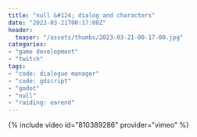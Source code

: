 ```yaml
---
title: "null &#124; dialog and characters"
date: "2023-03-21T00:17:00Z"
header:
  teaser: "/assets/thumbs/2023-03-21-00-17-00.jpg"
categories:
- "game development"
- "twitch"
tags:
- "code: dialogue manager"
- "code: gdscript"
- "godot"
- "null"
- "raiding: earend"
---
```

{% include video id="810389286" provider="vimeo" %}
